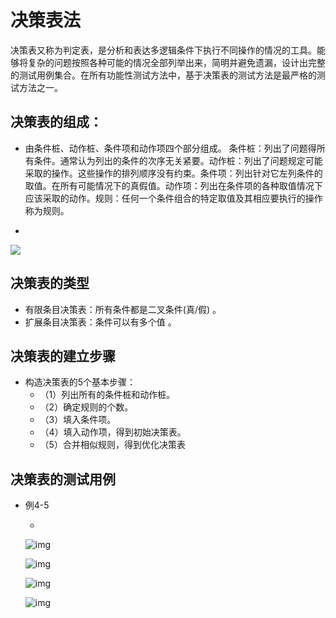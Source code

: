 # 决策表法

 

决策表又称为判定表，是分析和表达多逻辑条件下执行不同操作的情况的工具。能够将复杂的问题按照各种可能的情况全部列举出来，简明并避免遗漏，设计出完整的测试用例集合。在所有功能性测试方法中，基于决策表的测试方法是最严格的测试方法之一。

## 决策表的组成：

- 由条件桩、动作桩、条件项和动作项四个部分组成。
  条件桩：列出了问题得所有条件。通常认为列出的条件的次序无关紧要。动作桩：列出了问题规定可能采取的操作。这些操作的排列顺序没有约束。条件项：列出针对它左列条件的取值。在所有可能情况下的真假值。动作项：列出在条件项的各种取值情况下应该采取的动作。规则：任何一个条件组合的特定取值及其相应要执行的操作称为规则。

- 

  ![](https://img1.zlogs.net/20/20200117223015.png)

## 决策表的类型

- 有限条目决策表：所有条件都是二叉条件(真/假) 。
- 扩展条目决策表：条件可以有多个值 。

## 决策表的建立步骤

- 构造决策表的5个基本步骤：
  - （1）列出所有的条件桩和动作桩。
  - （2）确定规则的个数。
  - （3）填入条件项。
  - （4）填入动作项，得到初始决策表。
  - （5）合并相似规则，得到优化决策表

## 决策表的测试用例

- 例4-5

  - 

    ![img](https://img1.zlogs.net/20/20200117223016.png)

    ![img](https://img1.zlogs.net/20/20200117223017.png)

    ![img](https://img1.zlogs.net/20/20200117223018.png)

    ![img](https://img1.zlogs.net/20/20200117223019.png)